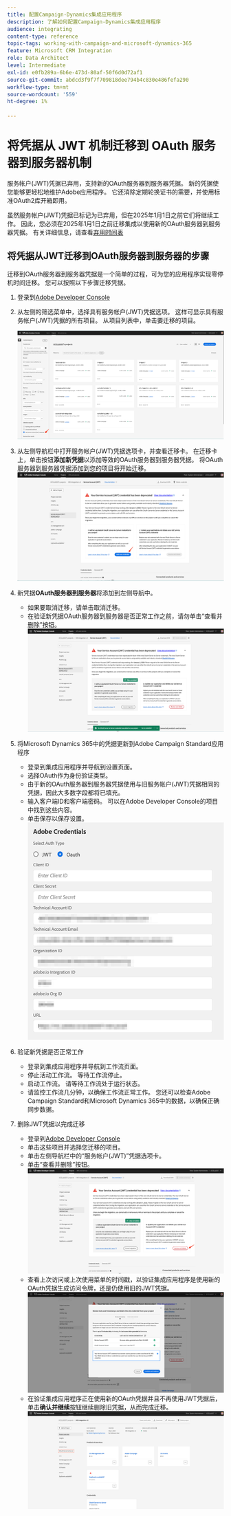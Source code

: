 ```yaml
---
title: 配置Campaign-Dynamics集成应用程序
description: 了解如何配置Campaign-Dynamics集成应用程序
audience: integrating
content-type: reference
topic-tags: working-with-campaign-and-microsoft-dynamics-365
feature: Microsoft CRM Integration
role: Data Architect
level: Intermediate
exl-id: e0fb289a-6b6e-473d-80af-50f6d0d72af1
source-git-commit: abdcd3f9f7f709818dee794b4c830e486fefa290
workflow-type: tm+mt
source-wordcount: '559'
ht-degree: 1%

---
```


# 将凭据从 JWT 机制迁移到 OAuth 服务器到服务器机制

服务帐户(JWT)凭据已弃用，支持新的OAuth服务器到服务器凭据。 新的凭据使您能够更轻松地维护Adobe应用程序。 它还消除定期轮换证书的需要，并使用标准OAuth2库开箱即用。

虽然服务帐户(JWT)凭据已标记为已弃用，但在2025年1月1日之前它们将继续工作。 因此，您必须在2025年1月1日之前迁移集成以使用新的OAuth服务器到服务器凭据。 有关详细信息，请查看[弃用时间表](https://developer.adobe.com/developer-console/docs/guides/authentication/ServerToServerAuthentication/migration/#deperecation-timelines)

## 将凭据从JWT迁移到OAuth服务器到服务器的步骤

迁移到OAuth服务器到服务器凭据是一个简单的过程，可为您的应用程序实现零停机时间迁移。 您可以按照以下步骤迁移凭据。

1. 登录到[Adobe Developer Console](https://developer.adobe.com/console)
2. 从左侧的筛选菜单中，选择具有服务帐户(JWT)凭据选项。 这样可显示具有服务帐户(JWT)凭据的所有项目。 从项目列表中，单击要迁移的项目。

   ![](assets/JwtToOAuthMigration1.png)

3. 从左侧导航栏中打开服务帐户(JWT)凭据选项卡，并查看迁移卡。 在迁移卡上，单击按钮&#x200B;**添加新凭据**以添加等效的OAuth服务器到服务器凭据。 将OAuth服务器到服务器凭据添加到您的项目将开始迁移。
   ![](assets/JwtToOAuthMigration2.png)
4. 新凭据&#x200B;**OAuth服务器到服务器**&#x200B;将添加到左侧导航中。
   * 如果要取消迁移，请单击取消迁移。
   * 在验证新凭据OAuth服务器到服务器是否正常工作之前，请勿单击“查看并删除”按钮。
     ![](assets/JwtToOAuthMigration3.png)

5. 将Microsoft Dynamics 365中的凭据更新到Adobe Campaign Standard应用程序
   * 登录到集成应用程序并导航到设置页面。
   * 选择OAuth作为身份验证类型。
   * 由于新的OAuth服务器到服务器凭据使用与旧服务帐户(JWT)凭据相同的凭据，因此大多数字段都将已填充。
   * 输入客户端ID和客户端密码。 可以在Adobe Developer Console的项目中找到这些内容。
   * 单击保存以保存设置。
     ![](assets/JwtToOAuthMigration4.png)

6. 验证新凭据是否正常工作
   * 登录到集成应用程序并导航到工作流页面。
   * 停止活动工作流。 等待工作流停止。
   * 启动工作流。 请等待工作流处于运行状态。
   * 请监控工作流几分钟，以确保工作流正常工作。 您还可以检查Adobe Campaign Standard和Microsoft Dynamics 365中的数据，以确保正确同步数据。

7. 删除JWT凭据以完成迁移
   * 登录到[Adobe Developer Console](https://developer.adobe.com/console)
   * 单击这些项目并选择您迁移的项目。
   * 单击左侧导航栏中的“服务帐户(JWT)”凭据选项卡。
   * 单击“查看并删除”按钮。
     ![](assets/JwtToOAuthMigration5.png)
   * 查看上次访问或上次使用菜单的时间戳，以验证集成应用程序是使用新的OAuth凭据生成访问令牌，还是仍使用旧的JWT凭据。
     ![](assets/JwtToOAuthMigration6.png)
   * 在验证集成应用程序正在使用新的OAuth凭据并且不再使用JWT凭据后，单击&#x200B;**确认并继续**按钮继续删除旧凭据，从而完成迁移。
     ![](assets/JwtToOAuthMigration7.png)

